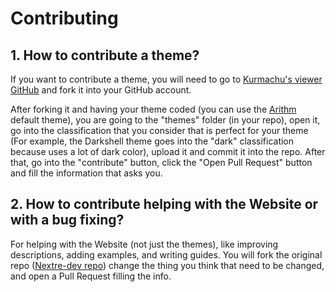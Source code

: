 # Contributing
## 1. How to contribute a theme?
  If you want to contribute a theme, you will need to go to <a href="https://github.com/kurmachu/retro-docs-site" target="_blank">Kurmachu's viewer GitHub</a> and fork it into your GitHub account.
  
   After forking it and having your theme coded (you can use the <a href="https://github.com/kurmachu/retro-docs-site/blob/master/themes/default/arithm.css" target="_blank">Arithm</a> default theme), you are going to the "themes" folder (in your repo), open it, go into the classification that you consider that is perfect for your theme (For example, the Darkshell theme goes into the "dark" classification because uses a lot of dark color), upload it and commit it into the repo. After that, go into the "contribute" button, click the "Open Pull Request" button and fill the information that asks you.
## 2. How to contribute helping with the Website or with a bug fixing?
  For helping with the Website (not just the themes), like improving descriptions, adding examples, and writing guides. You will fork the original repo (<a href="https://github.com/NexTre-dev/retro-gadgets-docs" target="_blank">Nextre-dev repo</a>) change the thing you think that need to be changed, and open a Pull Request filling the info.
